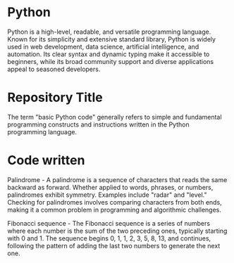 
# Python

Python is a high-level, readable, and versatile programming language. Known for its simplicity and extensive standard library, Python is widely used in web development, data science, artificial intelligence, and automation. Its clear syntax and dynamic typing make it accessible to beginners, while its broad community support and diverse applications appeal to seasoned developers.

# Repository Title

The term "basic Python code" generally refers to simple and fundamental programming constructs and instructions written in the Python programming language.

# Code written

Palindrome - A palindrome is a sequence of characters that reads the same backward as forward. Whether applied to words, phrases, or numbers, palindromes exhibit symmetry. Examples include "radar" and "level." Checking for palindromes involves comparing characters from both ends, making it a common problem in programming and algorithmic challenges.

Fibonacci sequence - The Fibonacci sequence is a series of numbers where each number is the sum of the two preceding ones, typically starting with 0 and 1. The sequence begins 0, 1, 1, 2, 3, 5, 8, 13, and continues, following the pattern of adding the last two numbers to generate the next one.

